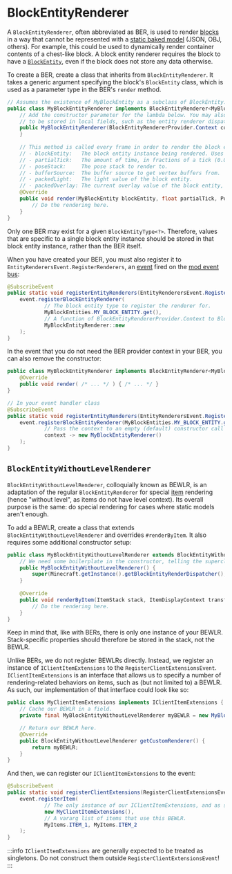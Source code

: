 # BlockEntityRenderer

A `BlockEntityRenderer`, often abbreviated as BER, is used to render [blocks][block] in a way that cannot be represented with a [static baked model][model] (JSON, OBJ, others). For example, this could be used to dynamically render container contents of a chest-like block. A block entity renderer requires the block to have a [`BlockEntity`][blockentity], even if the block does not store any data otherwise.

To create a BER, create a class that inherits from `BlockEntityRenderer`. It takes a generic argument specifying the block's `BlockEntity` class, which is used as a parameter type in the BER's `render` method.

```java
// Assumes the existence of MyBlockEntity as a subclass of BlockEntity.
public class MyBlockEntityRenderer implements BlockEntityRenderer<MyBlockEntity> {
    // Add the constructor parameter for the lambda below. You may also use it to get some context
    // to be stored in local fields, such as the entity renderer dispatcher, if needed.
    public MyBlockEntityRenderer(BlockEntityRendererProvider.Context context) {
    }
    
    // This method is called every frame in order to render the block entity. Parameters are:
    // - blockEntity:   The block entity instance being rendered. Uses the generic type passed to the super interface.
    // - partialTick:   The amount of time, in fractions of a tick (0.0 to 1.0), that has passed since the last tick.
    // - poseStack:     The pose stack to render to.
    // - bufferSource:  The buffer source to get vertex buffers from.
    // - packedLight:   The light value of the block entity.
    // - packedOverlay: The current overlay value of the block entity, usually OverlayTexture.NO_OVERLAY.
    @Override
    public void render(MyBlockEntity blockEntity, float partialTick, PoseStack stack, MultiBufferSource bufferSource, int packedLight, int packedOverlay) {
        // Do the rendering here.
    }
}
```

Only one BER may exist for a given `BlockEntityType<?>`. Therefore, values that are specific to a single block entity instance should be stored in that block entity instance, rather than the BER itself.

When you have created your BER, you must also register it to `EntityRenderersEvent.RegisterRenderers`, an [event] fired on the [mod event bus][eventbus]:

```java
@SubscribeEvent
public static void registerEntityRenderers(EntityRenderersEvent.RegisterRenderers event) {
    event.registerBlockEntityRenderer(
            // The block entity type to register the renderer for.
            MyBlockEntities.MY_BLOCK_ENTITY.get(),
            // A function of BlockEntityRendererProvider.Context to BlockEntityRenderer.
            MyBlockEntityRenderer::new
    );
}
```

In the event that you do not need the BER provider context in your BER, you can also remove the constructor:

```java
public class MyBlockEntityRenderer implements BlockEntityRenderer<MyBlockEntity> {
    @Override
    public void render( /* ... */ ) { /* ... */ }
}

// In your event handler class
@SubscribeEvent
public static void registerEntityRenderers(EntityRenderersEvent.RegisterRenderers event) {
    event.registerBlockEntityRenderer(MyBlockEntities.MY_BLOCK_ENTITY.get(),
            // Pass the context to an empty (default) constructor call
            context -> new MyBlockEntityRenderer()
    );
}
```

## `BlockEntityWithoutLevelRenderer`

`BlockEntityWithoutLevelRenderer`, colloquially known as BEWLR, is an adaptation of the regular `BlockEntityRenderer` for special [item] rendering (hence "without level", as items do not have level context). Its overall purpose is the same: do special rendering for cases where static models aren't enough.

To add a BEWLR, create a class that extends `BlockEntityWithoutLevelRenderer` and overrides `#renderByItem`. It also requires some additional constructor setup:

```java
public class MyBlockEntityWithoutLevelRenderer extends BlockEntityWithoutLevelRenderer {
    // We need some boilerplate in the constructor, telling the superclass where to find the central block entity and entity renderers.
    public MyBlockEntityWithoutLevelRenderer() {
        super(Minecraft.getInstance().getBlockEntityRenderDispatcher(), Minecraft.getInstance().getEntityModels());
    }
    
    @Override
    public void renderByItem(ItemStack stack, ItemDisplayContext transform, PoseStack poseStack, MultiBufferSource bufferSource, int packedLight, int packedOverlay) {
        // Do the rendering here.
    }
}
```

Keep in mind that, like with BERs, there is only one instance of your BEWLR. Stack-specific properties should therefore be stored in the stack, not the BEWLR.

Unlike BERs, we do not register BEWLRs directly. Instead, we register an instance of `IClientItemExtensions` to the `RegisterClientExtensionsEvent`. `IClientItemExtensions` is an interface that allows us to specify a number of rendering-related behaviors on items, such as (but not limited to) a BEWLR. As such, our implementation of that interface could look like so:

```java
public class MyClientItemExtensions implements IClientItemExtensions {
    // Cache our BEWLR in a field.
    private final MyBlockEntityWithoutLevelRenderer myBEWLR = new MyBlockEntityWithoutLevelRenderer();

    // Return our BEWLR here.
    @Override
    public BlockEntityWithoutLevelRenderer getCustomRenderer() {
        return myBEWLR;
    }
}
```

And then, we can register our `IClientItemExtensions` to the event:

```java
@SubscribeEvent
public static void registerClientExtensions(RegisterClientExtensionsEvent event) {
    event.registerItem(
            // The only instance of our IClientItemExtensions, and as such, the only instance of our BEWLR.
            new MyClientItemExtensions(),
            // A vararg list of items that use this BEWLR.
            MyItems.ITEM_1, MyItems.ITEM_2
    );
}
```

:::info
`IClientItemExtensions` are generally expected to be treated as singletons. Do not construct them outside `RegisterClientExtensionsEvent`!
:::

[block]: ../blocks/index.md
[blockentity]: index.md
[event]: ../concepts/events.md#registering-an-event-handler
[eventbus]: ../concepts/events.md#event-buses
[item]: ../items/index.md
[model]: ../resources/client/models/index.md
